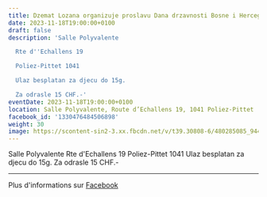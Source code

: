 ```yaml
---
title: Dzemat Lozana organizuje proslavu Dana drzavnosti Bosne i Hercegovine
date: 2023-11-18T19:00:00+0100
draft: false
description: 'Salle Polyvalente

  Rte d''Echallens 19

  Poliez-Pittet 1041

  Ulaz besplatan za djecu do 15g.

  Za odrasle 15 CHF.-'
eventDate: 2023-11-18T19:00:00+0100
location: Salle Polyvalente, Route d’Echallens 19, 1041 Poliez-Pittet
facebook_id: '1330476484506898'
weight: 30
image: https://scontent-sin2-3.xx.fbcdn.net/v/t39.30808-6/480285085_944333661160567_3277375841641556820_n.jpg?_nc_cat=107&ccb=1-7&_nc_sid=9e60e4&_nc_ohc=cJeSjZslX_IQ7kNvwFEkM45&_nc_oc=AdlXeo15ZAht07zs_-BkTViDEJXawbGY9Bp7lLKsjKpwdtlDfnKAAY7wmgfoLczqG20&_nc_zt=23&_nc_ht=scontent-sin2-3.xx&edm=ABTKTjYEAAAA&_nc_gid=8nkTUO2lUo6UukIKOnL2IA&oh=00_AfO_YJdaiePMbIrVvo7g7ciKMYLmhZlH7ChYfWw-fMwYSw&oe=6855459F
---
```


Salle Polyvalente
Rte d'Echallens 19
Poliez-Pittet 1041
Ulaz besplatan za djecu do 15g.
Za odrasle 15 CHF.-

---

Plus d'informations sur [Facebook](https://facebook.com/events/1330476484506898)
